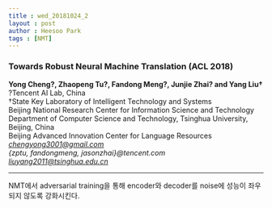 ```yaml
---
title : wed_20181024_2
layout : post
author : Heesoo Park
tags : [NMT]
---
```


<h3>Towards Robust Neural Machine Translation (ACL 2018)</h3>


<p>

<b>Yong Cheng?, Zhaopeng Tu?, Fandong Meng?, Junjie Zhai? and Yang Liu†</b><br/>
?Tencent AI Lab, China<br/>
†State Key Laboratory of Intelligent Technology and Systems<br/>
Beijing National Research Center for Information Science and Technology<br/>
Department of Computer Science and Technology, Tsinghua University, Beijing, China<br/>
Beijing Advanced Innovation Center for Language Resources<br/>
<em>chengyong3001@gmail.com</em><br/>
<em>{zptu, fandongmeng, jasonzhai}@tencent.com</em><br/>
<em>liuyang2011@tsinghua.edu.cn</em>





</p>

<hr />
<p>
NMT에서 adversarial training을 통해 encoder와 decoder를 noise에 성능이 좌우 되지 않도록 강화시킨다.
</p>
